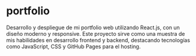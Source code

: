 # portfolio
Desarrollo y despliegue de mi portfolio web utilizando React.js, con un diseño moderno y responsive. Este proyecto sirve como una muestra de mis habilidades en desarrollo frontend y backend, destacando tecnologías como JavaScript, CSS y GitHub Pages para el hosting.
